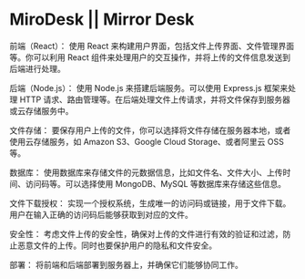 # MiroDesk || Mirror Desk
前端（React）： 使用 React 来构建用户界面，包括文件上传界面、文件管理界面等。你可以利用 React 组件来处理用户的交互操作，并将上传的文件信息发送到后端进行处理。

后端（Node.js）： 使用 Node.js 来搭建后端服务。可以使用 Express.js 框架来处理 HTTP 请求、路由管理等。在后端处理文件上传请求，并将文件保存到服务器或云存储服务中。

文件存储： 要保存用户上传的文件，你可以选择将文件存储在服务器本地，或者使用云存储服务，如 Amazon S3、Google Cloud Storage、或者阿里云 OSS 等。

数据库： 使用数据库来存储文件的元数据信息，比如文件名、文件大小、上传时间、访问码等。可以选择使用 MongoDB、MySQL 等数据库来存储这些信息。

文件下载授权： 实现一个授权系统，生成唯一的访问码或链接，用于文件下载。用户在输入正确的访问码后能够获取到对应的文件。

安全性： 考虑文件上传的安全性，确保对上传的文件进行有效的验证和过滤，防止恶意文件的上传。同时也要保护用户的隐私和文件安全。

部署： 将前端和后端部署到服务器上，并确保它们能够协同工作。